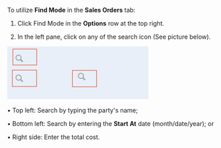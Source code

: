 To utilize **Find Mode** in the **Sales Orders** tab: 

1. Click Find Mode in the **Options** row at the top right. 

2. In the left pane, click on any of the search icon (See picture below). 

![](https://github.com/Fx-Professional-Services/HorizonDocs/blob/main/assets/sales_order_find_mode.png)

• Top left: Search by typing the party's name; 

• Bottom left: Search by entering the **Start At** date (month/date/year); or

• Right side: Enter the total cost. 


